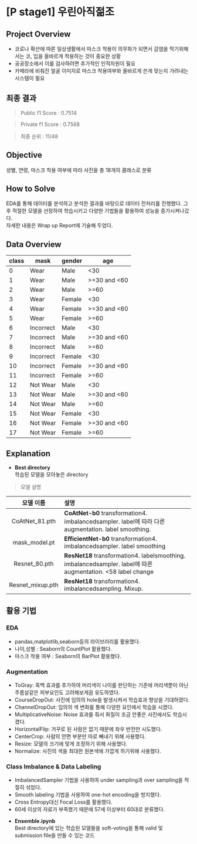 # [P stage1] 우린아직젊조 
## Project Overview
+ 코로나 확산에 따른 일상생활에서 마스크 착용이 의무화가 되면서 감염을 막기위해서는 코, 입을 올바르게 착용하는 것이 중요한 상황
+ 공공장소에서 이를 검사하려면 추가적인 인적자원이 필요
+ 카메라에 비춰진 얼굴 이미지로 마스크 착용여부와 올바르게 쓴게 맞는지 가려내는 시스템이 필요  

## 최종 결과
>Public f1 Score : 0.7514

>Private f1 Score : 0.7568

>최종 순위 : 11/48

## Objective
성별, 연령, 마스크 착용 여부에 따라 사진을 총 18개의 클래스로 분류

## How to Solve

EDA를 통해 데이터를 분석하고 분석한 결과를 바탕으로 데이터 전처리를 진행했다. 그 후 적절한 모델을 선정하여 학습시키고 다양한 기법들을 활용하여 성능을 증가시켜나갔다.  
자세한 내용은 Wrap up Report에 기술해 두었다.

## Data Overview
|class|mask|gender|age|
|---|---|---|---|
|0|Wear|Male|<30|
|1|Wear|Male|>=30 and <60|
|2|Wear|Male|>=60|
|3|Wear|Female|<30|
|4|Wear|Female|>=30 and <60|
|5|Wear|Female|>=60|
|6|Incorrect|Male|<30|
|7|Incorrect|Male|>=30 and <60|
|8|Incorrect|Male|>=60|
|9|Incorrect|Female|<30|
|10|Incorrect|Female|>=30 and <60|
|11|Incorrect|Female|>=60|
|12|Not Wear|Male|<30|
|13|Not Wear|Male|>=30 and <60|
|14|Not Wear|Male|>=60|
|15|Not Wear|Female|<30|
|16|Not Wear|Female|>=30 and <60|
|17|Not Wear|Female|>=60|  


## Explanation
+ **Best directory**  
학습된 모델을 모아놓은 directory

>모델 설명  

| 모델 이름 | 설명 |
| :--------: | :-------- |
| CoAtNet_81.pth | **CoAtNet-b0** transformation4. imbalancedsampler. label에 따라 다른 augmentation. label smoothing. |
| mask_model.pt | **EfficientNet-b0** transformation4. imbalancedsampler. label smoothing|
| Resnet_80.pth | **ResNet18** transformation4. labelsmoothing. imbalancedsampler. label에 따른 augmentation. <58 label change |
| Resnet_mixup.pth | **ResNet18** transformation4. imbalancedsampling. Mixup. |


## 활용 기법

### EDA

- pandas,matplotlib,seaborn등의 라이브러리를 활용했다.
- 나이,성별 : Seaborn의 CountPlot 활용했다.
- 마스크 착용 여부 : Seaborn의 BarPlot 활용했다.

### Augmentation
- ToGray: 흑백 효과를 추가하여 머리색이 나이를 판단하는 기준에 머리색뿐이 아닌 주름살같은 피부요인도 고려해보게끔 유도하였다.
- CourseDropOut: 사진에 임의의 hole을 발생시켜서 학습효과 향상을 기대하였다.
- ChannelDropOut: 임의의 색 변화를 통해 다양한 요인에서 학습을 시켰다.
- MultiplicativeNoise: Noise 효과를 줘서 화질이 조금 안좋은 사진에서도 학습시켰다.
- HorizontalFlip: 거꾸로 된 사람은 없기 때문에 좌우 반전만 시도했다.
- CenterCrop: 사람의 안면 부분만 따로 빼내기 위해 사용했다.
- Resize: 모델의 크기에 맞게 조정하기 위해 사용했다.
- Normalize: 사진의 색을 최대한 원본색에 가깝게 하기위해 사용했다.

### Class Imbalance & Data Labeling
- ImbalancedSampler 기법을 사용하여 under sampling과 over sampling을 적절히 섞었다.
- Smooth labeling 기법을 사용하여 one-hot encoding을 방지했다.
- Cross Entropy대신 Focal Loss를 활용했다.
- 60세 이상의 자료가 부족했기 때문에 57세 이상부터 60대로 분류했다.


+ **Ensemble.ipynb**  
Best directory에 있는 학습된 모델들을 soft-voting을 통해 valid 및 submission file을 만들 수 있는  코드
